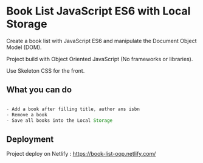 # Book List JavaScript ES6 with Local Storage

Create a book list with JavaScript ES6 and manipulate the Document Object Model (DOM).

Project build with Object Oriented JavaScript (No frameworks or libraries). 

Use Skeleton CSS for the front.


## What you can do

```javascript

- Add a book after filling title, author ans isbn
- Remove a book
- Save all books into the Local Storage

```

## Deployment
Project deploy on Netlify : https://book-list-oop.netlify.com/
